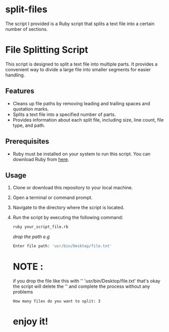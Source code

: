 # split-files
The script I provided is a Ruby script that splits a text file into a certain number of sections.

# File Splitting Script

This script is designed to split a text file into multiple parts. It provides a convenient way to divide a large file into smaller segments for easier handling.

## Features

- Cleans up file paths by removing leading and trailing spaces and quotation marks.
- Splits a text file into a specified number of parts.
- Provides information about each split file, including size, line count, file type, and path.

## Prerequisites

- Ruby must be installed on your system to run this script. You can download Ruby from [here](https://www.ruby-lang.org/en/documentation/installation/).

## Usage

1. Clone or download this repository to your local machine.

2. Open a terminal or command prompt.

3. Navigate to the directory where the script is located.

4. Run the script by executing the following command:

   ```bash
   ruby your_script_file.rb

   ```

   *drop the path e.g*


    ```bash
    Enter file path: 'usr/bin/Desktop/file.txt'
    ```
    # NOTE :
   if you drop the file like this with ''  'usr/bin/Desktop/file.txt' that's okay the script will delete the '' and complete the process    without any problems
    
    ```
    How many files do you want to split: 3
    ```

    # enjoy it!
    
